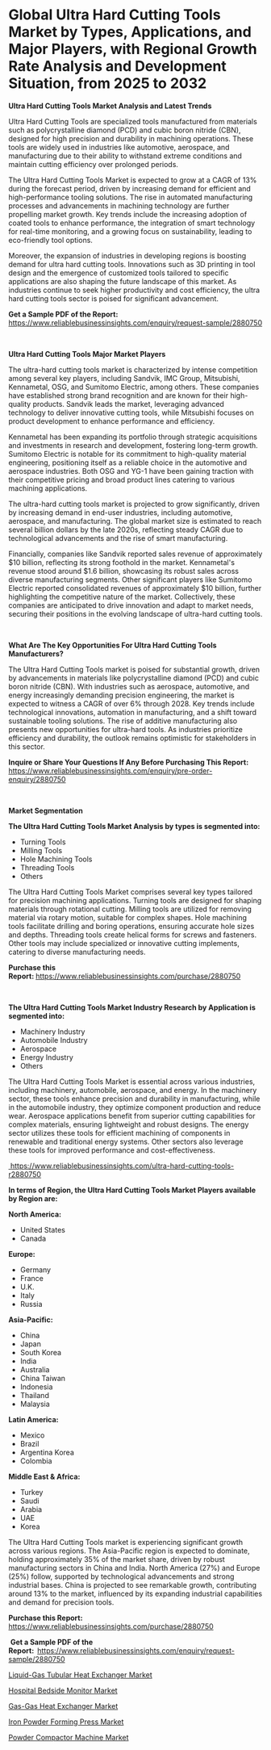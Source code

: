 <p><h1>Global Ultra Hard Cutting Tools Market by Types, Applications, and Major Players, with Regional Growth Rate Analysis and Development Situation, from 2025 to 2032</h1></p><p><strong>Ultra Hard Cutting Tools Market Analysis and Latest Trends</strong></p>
<p><p>Ultra Hard Cutting Tools are specialized tools manufactured from materials such as polycrystalline diamond (PCD) and cubic boron nitride (CBN), designed for high precision and durability in machining operations. These tools are widely used in industries like automotive, aerospace, and manufacturing due to their ability to withstand extreme conditions and maintain cutting efficiency over prolonged periods.</p><p>The Ultra Hard Cutting Tools Market is expected to grow at a CAGR of 13% during the forecast period, driven by increasing demand for efficient and high-performance tooling solutions. The rise in automated manufacturing processes and advancements in machining technology are further propelling market growth. Key trends include the increasing adoption of coated tools to enhance performance, the integration of smart technology for real-time monitoring, and a growing focus on sustainability, leading to eco-friendly tool options.</p><p>Moreover, the expansion of industries in developing regions is boosting demand for ultra hard cutting tools. Innovations such as 3D printing in tool design and the emergence of customized tools tailored to specific applications are also shaping the future landscape of this market. As industries continue to seek higher productivity and cost efficiency, the ultra hard cutting tools sector is poised for significant advancement.</p></p>
<p><strong>Get a Sample PDF of the Report:&nbsp;</strong> <a href="https://www.reliablebusinessinsights.com/enquiry/request-sample/2880750?utm_campaign=1119&utm_medium=2&utm_source=Github&utm_content=ia&utm_term=12032025&utm_id=ultra-hard-cutting-tools">https://www.reliablebusinessinsights.com/enquiry/request-sample/2880750</a></p>
<p>&nbsp;</p>
<p><strong>Ultra Hard Cutting Tools Major Market Players</strong></p>
<p><p>The ultra-hard cutting tools market is characterized by intense competition among several key players, including Sandvik, IMC Group, Mitsubishi, Kennametal, OSG, and Sumitomo Electric, among others. These companies have established strong brand recognition and are known for their high-quality products. Sandvik leads the market, leveraging advanced technology to deliver innovative cutting tools, while Mitsubishi focuses on product development to enhance performance and efficiency.</p><p>Kennametal has been expanding its portfolio through strategic acquisitions and investments in research and development, fostering long-term growth. Sumitomo Electric is notable for its commitment to high-quality material engineering, positioning itself as a reliable choice in the automotive and aerospace industries. Both OSG and YG-1 have been gaining traction with their competitive pricing and broad product lines catering to various machining applications.</p><p>The ultra-hard cutting tools market is projected to grow significantly, driven by increasing demand in end-user industries, including automotive, aerospace, and manufacturing. The global market size is estimated to reach several billion dollars by the late 2020s, reflecting steady CAGR due to technological advancements and the rise of smart manufacturing.</p><p>Financially, companies like Sandvik reported sales revenue of approximately $10 billion, reflecting its strong foothold in the market. Kennametal's revenue stood around $1.6 billion, showcasing its robust sales across diverse manufacturing segments. Other significant players like Sumitomo Electric reported consolidated revenues of approximately $10 billion, further highlighting the competitive nature of the market. Collectively, these companies are anticipated to drive innovation and adapt to market needs, securing their positions in the evolving landscape of ultra-hard cutting tools.</p></p>
<p>&nbsp;</p>
<p><strong>What Are The Key Opportunities For Ultra Hard Cutting Tools Manufacturers?</strong></p>
<p><p>The Ultra Hard Cutting Tools market is poised for substantial growth, driven by advancements in materials like polycrystalline diamond (PCD) and cubic boron nitride (CBN). With industries such as aerospace, automotive, and energy increasingly demanding precision engineering, the market is expected to witness a CAGR of over 6% through 2028. Key trends include technological innovations, automation in manufacturing, and a shift toward sustainable tooling solutions. The rise of additive manufacturing also presents new opportunities for ultra-hard tools. As industries prioritize efficiency and durability, the outlook remains optimistic for stakeholders in this sector.</p></p>
<p><strong>Inquire or Share Your Questions If Any Before Purchasing This Report:</strong> <a href="https://www.reliablebusinessinsights.com/enquiry/pre-order-enquiry/2880750?utm_campaign=1119&utm_medium=2&utm_source=Github&utm_content=ia&utm_term=12032025&utm_id=ultra-hard-cutting-tools">https://www.reliablebusinessinsights.com/enquiry/pre-order-enquiry/2880750</a></p>
<p>&nbsp;</p>
<p><strong>Market Segmentation</strong></p>
<p><strong>The Ultra Hard Cutting Tools Market Analysis by types is segmented into:</strong></p>
<p><ul><li>Turning Tools</li><li>Milling Tools</li><li>Hole Machining Tools</li><li>Threading Tools</li><li>Others</li></ul></p>
<p><p>The Ultra Hard Cutting Tools Market comprises several key types tailored for precision machining applications. Turning tools are designed for shaping materials through rotational cutting. Milling tools are utilized for removing material via rotary motion, suitable for complex shapes. Hole machining tools facilitate drilling and boring operations, ensuring accurate hole sizes and depths. Threading tools create helical forms for screws and fasteners. Other tools may include specialized or innovative cutting implements, catering to diverse manufacturing needs.</p></p>
<p><strong>Purchase this Report:&nbsp;</strong><a href="https://www.reliablebusinessinsights.com/purchase/2880750?utm_campaign=1119&utm_medium=2&utm_source=Github&utm_content=ia&utm_term=12032025&utm_id=ultra-hard-cutting-tools">https://www.reliablebusinessinsights.com/purchase/2880750</a></p>
<p>&nbsp;</p>
<p><strong>The Ultra Hard Cutting Tools Market Industry Research by Application is segmented into:</strong></p>
<p><ul><li>Machinery Industry</li><li>Automobile Industry</li><li>Aerospace</li><li>Energy Industry</li><li>Others</li></ul></p>
<p><p>The Ultra Hard Cutting Tools Market is essential across various industries, including machinery, automobile, aerospace, and energy. In the machinery sector, these tools enhance precision and durability in manufacturing, while in the automobile industry, they optimize component production and reduce wear. Aerospace applications benefit from superior cutting capabilities for complex materials, ensuring lightweight and robust designs. The energy sector utilizes these tools for efficient machining of components in renewable and traditional energy systems. Other sectors also leverage these tools for improved performance and cost-effectiveness.</p></p>
<p><a href="https://www.reliablebusinessinsights.com/ultra-hard-cutting-tools-r2880750?utm_campaign=1119&utm_medium=2&utm_source=Github&utm_content=ia&utm_term=12032025&utm_id=ultra-hard-cutting-tools">&nbsp;https://www.reliablebusinessinsights.com/ultra-hard-cutting-tools-r2880750</a></p>
<p><strong>In terms of Region, the Ultra Hard Cutting Tools Market Players available by Region are:</strong></p>
<p>
    <p> <strong> North America: </strong>
        <ul>
            <li>United States</li>
            <li>Canada</li>
        </ul>
        </p> 
    <p> <strong> Europe: </strong>
        <ul>
            <li>Germany</li>
            <li>France</li>
            <li>U.K.</li>
            <li>Italy</li>
            <li>Russia</li>
        </ul>
        </p> 
    <p> <strong> Asia-Pacific: </strong>
        <ul>
            <li>China</li>
            <li>Japan</li>
            <li>South Korea</li>
            <li>India</li>
            <li>Australia</li>
            <li>China Taiwan</li>
            <li>Indonesia</li>
            <li>Thailand</li>
            <li>Malaysia</li>
        </ul>
        </p> 
    <p> <strong> Latin America: </strong>
        <ul>
            <li>Mexico</li>
            <li>Brazil</li>
            <li>Argentina Korea</li>
            <li>Colombia</li>
        </ul>
        </p> 
    <p> <strong> Middle East & Africa: </strong>
        <ul>
            <li>Turkey</li>
            <li>Saudi</li>
            <li>Arabia</li>
            <li>UAE</li>
            <li>Korea</li>
        </ul>
    </p>
    </p>
<p><p>The Ultra Hard Cutting Tools market is experiencing significant growth across various regions. The Asia-Pacific region is expected to dominate, holding approximately 35% of the market share, driven by robust manufacturing sectors in China and India. North America (27%) and Europe (25%) follow, supported by technological advancements and strong industrial bases. China is projected to see remarkable growth, contributing around 13% to the market, influenced by its expanding industrial capabilities and demand for precision tools.</p></p>
<p><strong>Purchase this Report: </strong><a href="https://www.reliablebusinessinsights.com/purchase/2880750?utm_campaign=1119&utm_medium=2&utm_source=Github&utm_content=ia&utm_term=12032025&utm_id=ultra-hard-cutting-tools">https://www.reliablebusinessinsights.com/purchase/2880750</a></p>
<p>&nbsp;<strong>Get a Sample PDF of the Report:&nbsp;&nbsp;</strong><a href="https://www.reliablebusinessinsights.com/enquiry/request-sample/2880750?utm_campaign=1119&utm_medium=2&utm_source=Github&utm_content=ia&utm_term=12032025&utm_id=ultra-hard-cutting-tools">https://www.reliablebusinessinsights.com/enquiry/request-sample/2880750</a></p>
<p><strong></strong></p>
<p><p><a href="https://github.com/hamremunazm4/Market-Research-Report-List-1/blob/main/liquid-gas-tubular-heat-exchanger-market.md?utm_campaign=1119&utm_medium=2&utm_source=Github&utm_content=ia&utm_term=12032025&utm_id=ultra-hard-cutting-tools">Liquid-Gas Tubular Heat Exchanger Market</a></p><p><a href="https://github.com/kirstejuvet/Market-Research-Report-List-1/blob/main/hospital-bedside-monitor-market.md?utm_campaign=1119&utm_medium=2&utm_source=Github&utm_content=ia&utm_term=12032025&utm_id=ultra-hard-cutting-tools">Hospital Bedside Monitor Market</a></p><p><a href="https://github.com/jhoonatsev/Market-Research-Report-List-1/blob/main/gas-gas-heat-exchanger-market.md?utm_campaign=1119&utm_medium=2&utm_source=Github&utm_content=ia&utm_term=12032025&utm_id=ultra-hard-cutting-tools">Gas-Gas Heat Exchanger Market</a></p><p><a href="https://github.com/godutetraeva/Market-Research-Report-List-1/blob/main/iron-powder-forming-press-market.md?utm_campaign=1119&utm_medium=2&utm_source=Github&utm_content=ia&utm_term=12032025&utm_id=ultra-hard-cutting-tools">Iron Powder Forming Press Market</a></p><p><a href="https://github.com/trossdushi7u/Market-Research-Report-List-1/blob/main/powder-compactor-machine-market.md?utm_campaign=1119&utm_medium=2&utm_source=Github&utm_content=ia&utm_term=12032025&utm_id=ultra-hard-cutting-tools">Powder Compactor Machine Market</a></p></p>